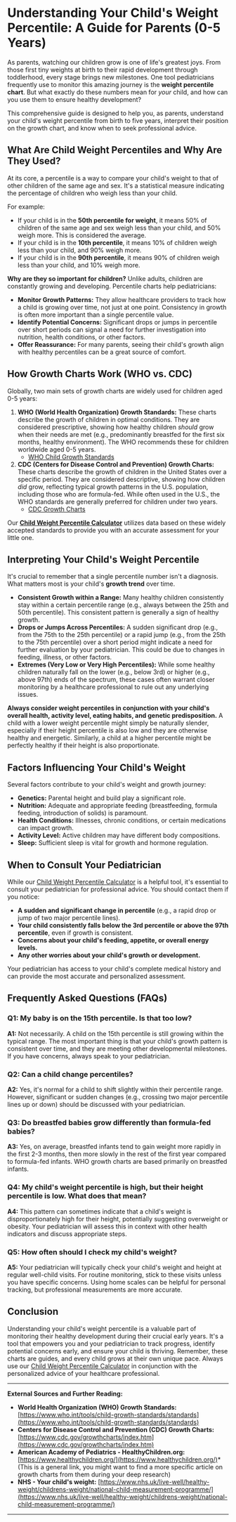 # Understanding Your Child's Weight Percentile: A Guide for Parents (0-5 Years)

As parents, watching our children grow is one of life's greatest joys. From those first tiny weights at birth to their rapid development through toddlerhood, every stage brings new milestones. One tool pediatricians frequently use to monitor this amazing journey is the **weight percentile chart**. But what exactly do these numbers mean for *your* child, and how can you use them to ensure healthy development?

This comprehensive guide is designed to help you, as parents, understand your child's weight percentile from birth to five years, interpret their position on the growth chart, and know when to seek professional advice.

## What Are Child Weight Percentiles and Why Are They Used?

At its core, a percentile is a way to compare your child's weight to that of other children of the same age and sex. It's a statistical measure indicating the percentage of children who weigh less than your child.

For example:
* If your child is in the **50th percentile for weight**, it means 50% of children of the same age and sex weigh less than your child, and 50% weigh more. This is considered the average.
* If your child is in the **10th percentile**, it means 10% of children weigh less than your child, and 90% weigh more.
* If your child is in the **90th percentile**, it means 90% of children weigh less than your child, and 10% weigh more.

**Why are they so important for children?** Unlike adults, children are constantly growing and developing. Percentile charts help pediatricians:
* **Monitor Growth Patterns:** They allow healthcare providers to track how a child is growing over time, not just at one point. Consistency in growth is often more important than a single percentile value.
* **Identify Potential Concerns:** Significant drops or jumps in percentile over short periods can signal a need for further investigation into nutrition, health conditions, or other factors.
* **Offer Reassurance:** For many parents, seeing their child's growth align with healthy percentiles can be a great source of comfort.

## How Growth Charts Work (WHO vs. CDC)

Globally, two main sets of growth charts are widely used for children aged 0-5 years:

1.  **WHO (World Health Organization) Growth Standards:** These charts describe the growth of children in optimal conditions. They are considered prescriptive, showing how healthy children *should* grow when their needs are met (e.g., predominantly breastfed for the first six months, healthy environment). The WHO recommends these for children worldwide aged 0-5 years.
    * [WHO Child Growth Standards](https://www.who.int/tools/child-growth-standards/standards)
2.  **CDC (Centers for Disease Control and Prevention) Growth Charts:** These charts describe the growth of children in the United States over a specific period. They are considered descriptive, showing how children *did* grow, reflecting typical growth patterns in the U.S. population, including those who are formula-fed. While often used in the U.S., the WHO standards are generally preferred for children under two years.
    * [CDC Growth Charts](https://www.cdc.gov/growthcharts/cdc-growth-charts.htm)

Our **[Child Weight Percentile Calculator](/calculators)** utilizes data based on these widely accepted standards to provide you with an accurate assessment for your little one.

## Interpreting Your Child's Weight Percentile

It's crucial to remember that a single percentile number isn't a diagnosis. What matters most is your child's **growth trend** over time.

* **Consistent Growth within a Range:** Many healthy children consistently stay within a certain percentile range (e.g., always between the 25th and 50th percentile). This consistent pattern is generally a sign of healthy growth.
* **Drops or Jumps Across Percentiles:** A sudden significant drop (e.g., from the 75th to the 25th percentile) or a rapid jump (e.g., from the 25th to the 75th percentile) over a short period might indicate a need for further evaluation by your pediatrician. This could be due to changes in feeding, illness, or other factors.
* **Extremes (Very Low or Very High Percentiles):** While some healthy children naturally fall on the lower (e.g., below 3rd) or higher (e.g., above 97th) ends of the spectrum, these cases often warrant closer monitoring by a healthcare professional to rule out any underlying issues.

**Always consider weight percentiles in conjunction with your child's overall health, activity level, eating habits, and genetic predisposition.** A child with a lower weight percentile might simply be naturally slender, especially if their height percentile is also low and they are otherwise healthy and energetic. Similarly, a child at a higher percentile might be perfectly healthy if their height is also proportionate.

## Factors Influencing Your Child's Weight

Several factors contribute to your child's weight and growth journey:

* **Genetics:** Parental height and build play a significant role.
* **Nutrition:** Adequate and appropriate feeding (breastfeeding, formula feeding, introduction of solids) is paramount.
* **Health Conditions:** Illnesses, chronic conditions, or certain medications can impact growth.
* **Activity Level:** Active children may have different body compositions.
* **Sleep:** Sufficient sleep is vital for growth and hormone regulation.

## When to Consult Your Pediatrician

While our [Child Weight Percentile Calculator](/calculators) is a helpful tool, it's essential to consult your pediatrician for professional advice. You should contact them if you notice:

* **A sudden and significant change in percentile** (e.g., a rapid drop or jump of two major percentile lines).
* **Your child consistently falls below the 3rd percentile or above the 97th percentile**, even if growth is consistent.
* **Concerns about your child's feeding, appetite, or overall energy levels.**
* **Any other worries about your child's growth or development.**

Your pediatrician has access to your child's complete medical history and can provide the most accurate and personalized assessment.

## Frequently Asked Questions (FAQs)

### Q1: My baby is on the 15th percentile. Is that too low?
**A1:** Not necessarily. A child on the 15th percentile is still growing within the typical range. The most important thing is that your child's growth pattern is consistent over time, and they are meeting other developmental milestones. If you have concerns, always speak to your pediatrician.

### Q2: Can a child change percentiles?
**A2:** Yes, it's normal for a child to shift slightly within their percentile range. However, significant or sudden changes (e.g., crossing two major percentile lines up or down) should be discussed with your pediatrician.

### Q3: Do breastfed babies grow differently than formula-fed babies?
**A3:** Yes, on average, breastfed infants tend to gain weight more rapidly in the first 2-3 months, then more slowly in the rest of the first year compared to formula-fed infants. WHO growth charts are based primarily on breastfed infants.

### Q4: My child's weight percentile is high, but their height percentile is low. What does that mean?
**A4:** This pattern can sometimes indicate that a child's weight is disproportionately high for their height, potentially suggesting overweight or obesity. Your pediatrician will assess this in context with other health indicators and discuss appropriate steps.

### Q5: How often should I check my child's weight?
**A5:** Your pediatrician will typically check your child's weight and height at regular well-child visits. For routine monitoring, stick to these visits unless you have specific concerns. Using home scales can be helpful for personal tracking, but professional measurements are more accurate.

## Conclusion

Understanding your child's weight percentile is a valuable part of monitoring their healthy development during their crucial early years. It's a tool that empowers you and your pediatrician to track progress, identify potential concerns early, and ensure your child is thriving. Remember, these charts are guides, and every child grows at their own unique pace. Always use our [Child Weight Percentile Calculator](/calculators) in conjunction with the personalized advice of your healthcare professional.

---
**External Sources and Further Reading:**

* **World Health Organization (WHO) Growth Standards:** [https://www.who.int/tools/child-growth-standards/standards](https://www.who.int/tools/child-growth-standards/standards)
* **Centers for Disease Control and Prevention (CDC) Growth Charts:** [https://www.cdc.gov/growthcharts/index.htm](https://www.cdc.gov/growthcharts/index.htm)
* **American Academy of Pediatrics - HealthyChildren.org:** [https://www.healthychildren.org/](https://www.healthychildren.org/)* (This is a general link, you might want to find a more specific article on growth charts from them during your deep research)
* **NHS - Your child's weight:** [https://www.nhs.uk/live-well/healthy-weight/childrens-weight/national-child-measurement-programme/](https://www.nhs.uk/live-well/healthy-weight/childrens-weight/national-child-measurement-programme/)

---
